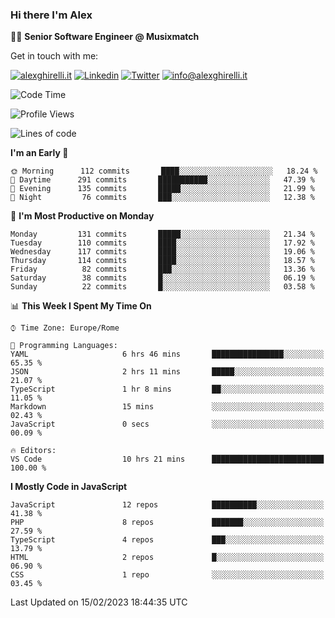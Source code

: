 ### Hi there I'm Alex

👨‍💻 __Senior Software Engineer @ Musixmatch__

Get in touch with me:

[![alexghirelli.it](https://img.shields.io/static/v1?label=alexghirelli.it&message=%20&color=red&logo=&style=flat-square&logoColor=white)](https://www.alexghirelli.it/)
[![Linkedin](https://img.shields.io/static/v1?label=Linkedin&message=%20&color=blue&logo=Linkedin&style=flat-square&logoColor=white)](https://linkedin.com/in/alexghirelli)
[![Twitter](https://img.shields.io/static/v1?label=Twitter&message=%20&color=blue&logo=Twitter&style=flat-square&logoColor=white)](https://twitter.com/alexGhirelli)
[![info@alexghirelli.it](https://img.shields.io/static/v1?label=info@alexghirelli.it&message=%20&color=red&logo=gmail&style=flat-square&logoColor=white)](mailto:info@alexghirelli.it)

<!--START_SECTION:waka-->
![Code Time](http://img.shields.io/badge/Code%20Time-7%2C330%20hrs%2027%20mins-blue)

![Profile Views](http://img.shields.io/badge/Profile%20Views-1-blue)

![Lines of code](https://img.shields.io/badge/From%20Hello%20World%20I%27ve%20Written-859%20Thousand%20lines%20of%20code-blue)

**I'm an Early 🐤** 

```text
🌞 Morning      112 commits       ████░░░░░░░░░░░░░░░░░░░░░   18.24 % 
🌆 Daytime      291 commits       ███████████░░░░░░░░░░░░░░   47.39 % 
🌃 Evening      135 commits       █████░░░░░░░░░░░░░░░░░░░░   21.99 % 
🌙 Night         76 commits       ███░░░░░░░░░░░░░░░░░░░░░░   12.38 % 

```
📅 **I'm Most Productive on Monday** 

```text
Monday         131 commits       █████░░░░░░░░░░░░░░░░░░░░   21.34 % 
Tuesday        110 commits       ████░░░░░░░░░░░░░░░░░░░░░   17.92 % 
Wednesday      117 commits       ████░░░░░░░░░░░░░░░░░░░░░   19.06 % 
Thursday       114 commits       ████░░░░░░░░░░░░░░░░░░░░░   18.57 % 
Friday          82 commits       ███░░░░░░░░░░░░░░░░░░░░░░   13.36 % 
Saturday        38 commits       █░░░░░░░░░░░░░░░░░░░░░░░░   06.19 % 
Sunday          22 commits       █░░░░░░░░░░░░░░░░░░░░░░░░   03.58 % 

```


📊 **This Week I Spent My Time On** 

```text
⌚︎ Time Zone: Europe/Rome

💬 Programming Languages: 
YAML                     6 hrs 46 mins       ████████████████░░░░░░░░░   65.35 % 
JSON                     2 hrs 11 mins       █████░░░░░░░░░░░░░░░░░░░░   21.07 % 
TypeScript               1 hr 8 mins         ██░░░░░░░░░░░░░░░░░░░░░░░   11.05 % 
Markdown                 15 mins             ░░░░░░░░░░░░░░░░░░░░░░░░░   02.43 % 
JavaScript               0 secs              ░░░░░░░░░░░░░░░░░░░░░░░░░   00.09 % 

🔥 Editors: 
VS Code                  10 hrs 21 mins      █████████████████████████   100.00 % 

```

**I Mostly Code in JavaScript** 

```text
JavaScript               12 repos            ██████████░░░░░░░░░░░░░░░   41.38 % 
PHP                      8 repos             ███████░░░░░░░░░░░░░░░░░░   27.59 % 
TypeScript               4 repos             ███░░░░░░░░░░░░░░░░░░░░░░   13.79 % 
HTML                     2 repos             █░░░░░░░░░░░░░░░░░░░░░░░░   06.90 % 
CSS                      1 repo              ░░░░░░░░░░░░░░░░░░░░░░░░░   03.45 % 

```



 Last Updated on 15/02/2023 18:44:35 UTC
<!--END_SECTION:waka-->
